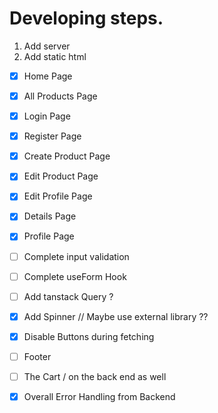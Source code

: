 # Developing steps.

1. Add server
2. Add static html

-   [x] Home Page
-   [x] All Products Page
-   [x] Login Page
-   [x] Register Page
-   [x] Create Product Page
-   [x] Edit Product Page
-   [x] Edit Profile Page
-   [x] Details Page
-   [x] Profile Page
-   [ ] Complete input validation
-   [ ] Complete useForm Hook
-   [ ] Add tanstack Query ? 
-   [x] Add Spinner // Maybe use external library ??
-   [x] Disable Buttons during fetching
-   [ ] Footer
-   [ ] The Cart / on the back end as well
-   [x] Overall Error Handling from Backend

